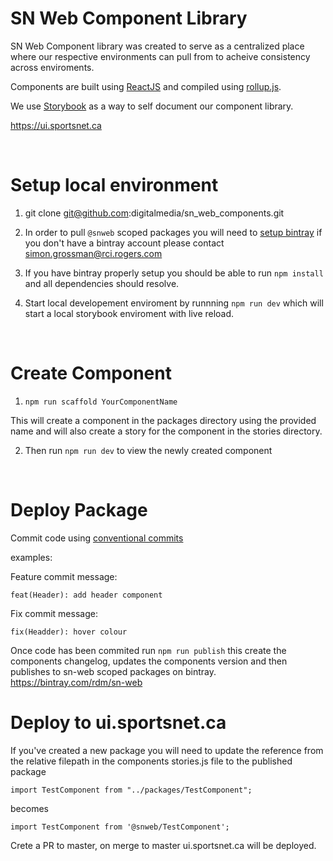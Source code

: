 # SN Web Component Library

SN Web Component library was created to serve as a centralized place where our respective environments can pull from to acheive consistency across enviroments.

Components are built using [ReactJS](https://reactjs.org/) and compiled using [rollup.js](https://rollupjs.org/guide/en/).

We use [Storybook](https://storybook.js.org/) as a way to self document our component library.

https://ui.sportsnet.ca

&nbsp;

# Setup local environment

1. git clone git@github.com:digitalmedia/sn_web_components.git

2. In order to pull `@snweb` scoped packages you will need to [setup bintray](https://www.jfrog.com/confluence/display/BT/npm+Repositories) if you don't have a bintray account please contact simon.grossman@rci.rogers.com

3. If you have bintray properly setup you should be able to run `npm install` and all dependencies should resolve.

4. Start local developement enviroment by runnning `npm run dev` which will start a local storybook enviroment with live reload.

&nbsp;

# Create Component

1. `npm run scaffold YourComponentName`

This will create a component in the packages directory using the provided name and will also create a story for the component in the stories directory.

2. Then run `npm run dev` to view the newly created component

&nbsp;

# Deploy Package

Commit code using [conventional commits](https://www.conventionalcommits.org/en/v1.0.0/#specification)

examples:

Feature commit message:

    feat(Header): add header component

Fix commit message:

    fix(Headder): hover colour

Once code has been commited run `npm run publish` this create the components changelog, updates the components version and then publishes to sn-web scoped packages on bintray. https://bintray.com/rdm/sn-web

# Deploy to ui.sportsnet.ca

If you've created a new package you will need to update the reference from the relative filepath in the components stories.js file to the published package

    import TestComponent from "../packages/TestComponent";

becomes

    import TestComponent from '@snweb/TestComponent';

Crete a PR to master, on merge to master ui.sportsnet.ca will be deployed.

